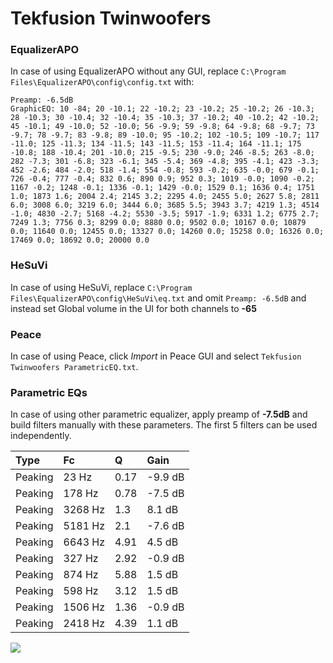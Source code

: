 # Tekfusion Twinwoofers

### EqualizerAPO
In case of using EqualizerAPO without any GUI, replace `C:\Program Files\EqualizerAPO\config\config.txt`
with:
```
Preamp: -6.5dB
GraphicEQ: 10 -84; 20 -10.1; 22 -10.2; 23 -10.2; 25 -10.2; 26 -10.3; 28 -10.3; 30 -10.4; 32 -10.4; 35 -10.3; 37 -10.2; 40 -10.2; 42 -10.2; 45 -10.1; 49 -10.0; 52 -10.0; 56 -9.9; 59 -9.8; 64 -9.8; 68 -9.7; 73 -9.7; 78 -9.7; 83 -9.8; 89 -10.0; 95 -10.2; 102 -10.5; 109 -10.7; 117 -11.0; 125 -11.3; 134 -11.5; 143 -11.5; 153 -11.4; 164 -11.1; 175 -10.8; 188 -10.4; 201 -10.0; 215 -9.5; 230 -9.0; 246 -8.5; 263 -8.0; 282 -7.3; 301 -6.8; 323 -6.1; 345 -5.4; 369 -4.8; 395 -4.1; 423 -3.3; 452 -2.6; 484 -2.0; 518 -1.4; 554 -0.8; 593 -0.2; 635 -0.0; 679 -0.1; 726 -0.4; 777 -0.4; 832 0.6; 890 0.9; 952 0.3; 1019 -0.0; 1090 -0.2; 1167 -0.2; 1248 -0.1; 1336 -0.1; 1429 -0.0; 1529 0.1; 1636 0.4; 1751 1.0; 1873 1.6; 2004 2.4; 2145 3.2; 2295 4.0; 2455 5.0; 2627 5.8; 2811 6.0; 3008 6.0; 3219 6.0; 3444 6.0; 3685 5.5; 3943 3.7; 4219 1.3; 4514 -1.0; 4830 -2.7; 5168 -4.2; 5530 -3.5; 5917 -1.9; 6331 1.2; 6775 2.7; 7249 1.3; 7756 0.3; 8299 0.0; 8880 0.0; 9502 0.0; 10167 0.0; 10879 0.0; 11640 0.0; 12455 0.0; 13327 0.0; 14260 0.0; 15258 0.0; 16326 0.0; 17469 0.0; 18692 0.0; 20000 0.0
```

### HeSuVi
In case of using HeSuVi, replace `C:\Program Files\EqualizerAPO\config\HeSuVi\eq.txt` and omit `Preamp:
-6.5dB` and instead set Global volume in the UI for both channels to **-65**

### Peace
In case of using Peace, click *Import* in Peace GUI and select `Tekfusion Twinwoofers ParametricEQ.txt`.

### Parametric EQs
In case of using other parametric equalizer, apply preamp of **-7.5dB** and build filters manually with
these parameters. The first 5 filters can be used independently.

| Type    | Fc      |    Q | Gain    |
|:--------|:--------|:-----|:--------|
| Peaking | 23 Hz   | 0.17 | -9.9 dB |
| Peaking | 178 Hz  | 0.78 | -7.5 dB |
| Peaking | 3268 Hz | 1.3  | 8.1 dB  |
| Peaking | 5181 Hz | 2.1  | -7.6 dB |
| Peaking | 6643 Hz | 4.91 | 4.5 dB  |
| Peaking | 327 Hz  | 2.92 | -0.9 dB |
| Peaking | 874 Hz  | 5.88 | 1.5 dB  |
| Peaking | 598 Hz  | 3.12 | 1.5 dB  |
| Peaking | 1506 Hz | 1.36 | -0.9 dB |
| Peaking | 2418 Hz | 4.39 | 1.1 dB  |

![](https://raw.githubusercontent.com/jaakkopasanen/AutoEq/master/results/innerfidelity/sbaf-serious/Tekfusion%20Twinwoofers/Tekfusion%20Twinwoofers.png)